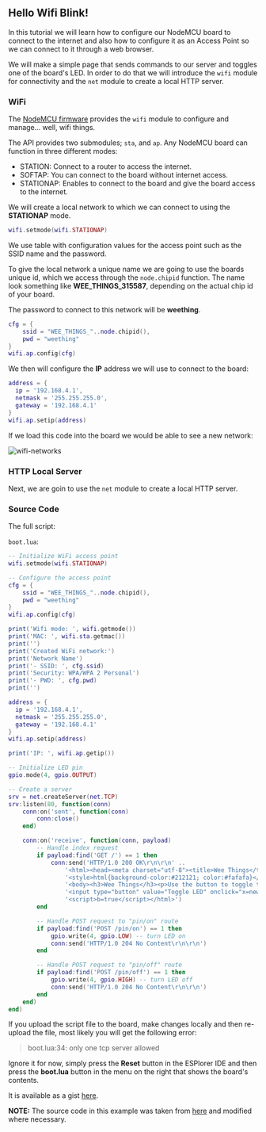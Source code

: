 ## Hello Wifi Blink!

In this tutorial we will learn how to configure our NodeMCU board to connect to the internet and also how to configure it as an Access Point so we can connect to it through a web browser.

We will make a simple page that sends commands to our server and toggles one of the board's LED. In order to do that we will introduce the `wifi` module for connectivity and the `net` module to create a local HTTP server.

### WiFi

The [NodeMCU firmware][wiki] provides the `wifi` module to configure and manage... well, wifi things.

The API provides two submodules; `sta`, and `ap`. Any NodeMCU board can function in three different modes:

* STATION: Connect to a router to access the internet.
* SOFTAP: You can connect to the board without internet access.
* STATIONAP: Enables to connect to the board and give the board access to the internet.

We will create a local network to which we can connect to using the **STATIONAP** mode.

```lua
wifi.setmode(wifi.STATIONAP)
```

We use table with configuration values for the access point such as the SSID name and the password.

To give the local network a unique name we are going to use the boards unique id, which we access through the `node.chipid` function. The name look something like  **WEE_THINGS_315587**, depending on the actual chip id of your board.

The password to connect to this network will be **weething**.

```lua
cfg = {
    ssid = "WEE_THINGS_"..node.chipid(),
    pwd = "weething"
}
wifi.ap.config(cfg)
```

We then will configure the **IP** address we will use to connect to the board:

```lua
address = {
  ip = '192.168.4.1',
  netmask = '255.255.255.0',
  gateway = '192.168.4.1'
}
wifi.ap.setip(address)
```

If we load this code into the board we would be able to see a new network:

![wifi-networks]((https://raw.githubusercontent.com/goliatone/wee-things-workshop/master/images/wifi-config-001.png))


### HTTP Local Server

Next, we are goin to use the `net` module to create a local HTTP server.

### Source Code

The full script:

`boot.lua`:
```lua
-- Initialize WiFi access point
wifi.setmode(wifi.STATIONAP)

-- Configure the access point
cfg = {
    ssid = "WEE_THINGS_"..node.chipid(),
    pwd = "weething"
}
wifi.ap.config(cfg)

print('Wifi mode: ', wifi.getmode())
print('MAC: ', wifi.sta.getmac())
print('')
print('Created WiFi network:')
print('Network Name')
print('- SSID: ', cfg.ssid)
print('Security: WPA/WPA 2 Personal')
print('- PWD: ', cfg.pwd)
print('')

address = {
  ip = '192.168.4.1',
  netmask = '255.255.255.0',
  gateway = '192.168.4.1'
}
wifi.ap.setip(address)

print('IP: ', wifi.ap.getip())

-- Initialize LED pin
gpio.mode(4, gpio.OUTPUT)

-- Create a server
srv = net.createServer(net.TCP)
srv:listen(80, function(conn)
    conn:on('sent', function(conn)
        conn:close()
    end)

    conn:on('receive', function(conn, payload)
        -- Handle index request
        if payload:find('GET /') == 1 then
            conn:send('HTTP/1.0 200 OK\r\n\r\n' ..
                '<html><head><meta charset="utf-8"><title>Wee Things</title></head>' ..
                '<style>html{background-color:#212121; color:#fafafa}</style>'..
                '<body><h3>Wee Things</h3><p>Use the button to toggle the board LED</p>'..
                '<input type="button" value="Toggle LED" onclick="x=new XMLHttpRequest();x.open(\'POST\', \'pin/\'+((b?\'on\':\'off\'));x.send();b=!b;" /></body>' ..
                '<script>b=true</script></html>')
        end

        -- Handle POST request to "pin/on" route
        if payload:find('POST /pin/on') == 1 then
            gpio.write(4, gpio.LOW) -- turn LED on
            conn:send('HTTP/1.0 204 No Content\r\n\r\n')
        end

        -- Handle POST request to "pin/off" route
        if payload:find('POST /pin/off') == 1 then
            gpio.write(4, gpio.HIGH) -- turn LED off
            conn:send('HTTP/1.0 204 No Content\r\n\r\n')
        end
    end)
end)
```

If you upload the script file to the board, make changes locally and then re-upload the file, most likely you will get the following error:

>boot.lua:34: only one tcp server allowed

Ignore it for now, simply press the **Reset** button in the ESPlorer IDE and then press the **boot.lua** button in the menu on the right that shows the board's contents.

It is available as a gist [here][gist].



**NOTE:**
The source code in this example was taken from [here][tut] and modified where necessary.


[gist]: https://gist.github.com/goliatone/001a3b147ddfee3e8451
[tut]: https://github.com/Densaugeo/ESP-8266-NodeMCU-Tutorial
[wiki]: https://github.com/nodemcu/nodemcu-firmware/wiki/nodemcu_api_en
